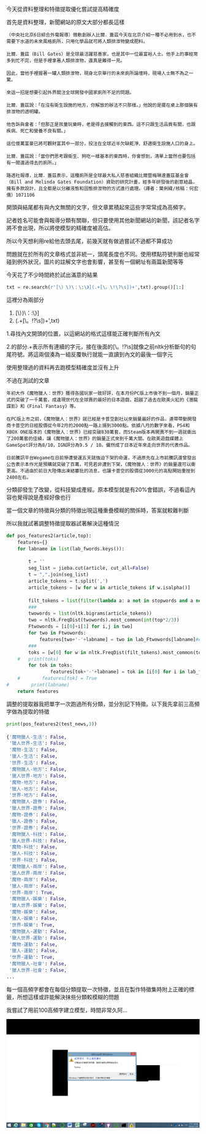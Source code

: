 今天從資料整理和特徵提取優化嘗試提高精確度

首先是資料整理，新聞網站的原文大部分都長這樣
```
（中央社北京6日綜合外電報導）微軟創辦人比爾．蓋茲今天在北京介紹一種不必用到水，也不需要下水道的未來風格廁所，只用化學品就可將人類排泄物變成肥料。

比爾．蓋茲（Bill Gates）是全球最活躍慈善家，也是其中一位最富裕人士。他手上的事經常多到忙不完，但是手裡拿著人類排泄物，還真是難得一見。

因此，當他手裡握著一罐人類排泄物，現身北京舉行的未來廁所論壇時，現場人士無不為之一驚。

來這一招是想要引起外界關注全球開發中國家廁所不足的問題。

比爾．蓋茲說：「在沒有衛生設施的地方，你解放的辦法不只那樣。」他說的是擺在桌上那個裝有排泄物的透明罐。

他告訴與會者：「但那正是孩童玩樂時，老是得去接觸到的東西。這不只跟生活品質有關，也跟疾病、死亡和營養不良有關。」

這位億萬富豪已將可觀財富其中一部分，投注在全球近半欠缺乾淨、舒適衛生設施人口的身上。

比爾．蓋茲說：「當你們思考跟衛生、夠吃一樣基本的東西時，你會想到，清單上當然也要包括有一間還過得去的廁所。」

路透社報導，比爾．蓋茲表示，這種廁所是全球最大私人慈善組織比爾暨梅琳達蓋茲基金會（Bill and Melinda Gates Foundation）資助的研究計畫，經多年研發後的創意結晶，擁有多款設計，且全都是以分離液態和固態排泄物的方式進行處理。（譯者：葉俐緯/核稿：何宏儒）1071106
```

開頭與結尾都有與內文無關的文字，但文章累積起來這些字常常成為高頻字。

記者姓名可能會與報導分類有關聯，但只要使用其他新聞網站的新聞，該記者名字將不會出現，所以將使模型的精確度被高估。

所以今天想利用re給他去頭去尾，前幾天就有做過嘗試不過都不算成功

問題就在於所有的文章格式並非統一，頭尾長度也不同。使用標點符號判斷也經常碰到例外狀況，圖片的註解文字也會影響，甚至有一個網址有兩篇新聞等等

今天花了不少時間終於試出滿意的結果

```python
txt = re.search(r'[\）\)\：\:\》](.+[\。\!\?\s])+',txt).group()[1:]
```

這裡分為兩部分

1. [\）\)\：\:\》]
2. (.+[\。\!\?\s])+',txt)

1.尋找內文開頭的位置，以這網站的格式這樣能正確判斷所有內文

2.的部分.+表示所有連續的字元，接在後面的[\。\!\?\s]就像之前nltk分析斷句的句尾符號。將這兩個湊為一組反覆執行就能一直讀到內文的最後一個字元

使用整理過的資料再去跑模型精確度並沒有上升

不過在測試的文章

```
年初大作《魔物獵人：世界》獲得各國玩家一致好評，在本月份PC版上市後不到一個月，銷量正式的突破了一千萬套，成違現世代在全球賣的最好的日本遊戲，超越了過去在歐美火紅的《潛龍諜影》和《Final Fantasy》等。

在PC版上市之前，《魔物獵人：世界》就已經是卡普空創社以來銷量最好的作品，連帶帶動開發商卡普空的日經股價從今年2月的2000點一路上揚到3000點。依據八月的數字來看，PS4和XBOX ONE版本的《魔物獵人：世界》已經突破830萬套，而Steam版本再開賣不到一週就衝出了200萬套的佳績，讓《魔物獵人：世界》的銷量正式來到千萬大關。在歐美遊戲媒體上GameSpot評分為8/10，IGN評分為9.5 / 10。儼然成了日本近年來走向世界的代表作品。

日前騰訊平台Wegame在日前慘遭營運五天就強迫下架的命運，不過原先在上市前騰訊還曾發出公告表示本作光是預購就突破了百萬，可見若非遭到下架，《魔物獵人：世界》的銷量還可以衝更高。不過由於前日大陸傳出凍結審批的消息，也讓卡普空的股價從3000元的高點開始重挫到2400左右。

```

分類卻發生了改變，從科技變成產經。原本模型就是有20%會錯誤，不過看這內容也覺得說是產經好像也行

當一個文章的特徵與分類的特徵出現這種重疊模糊的關係時，答案就較難判斷

所以我就試著調整特徵提取器試著解決這種情況

```python
def pos_features2(article,top):
    features={}
    for labname in list(lab_fwords.keys()):

        t = ''
        seg_list = jieba.cut(article, cut_all=False)
        t = ",".join(seg_list)
        article_tokens = t.split(',')
        article_tokens = [w for w in article_tokens if w.isalpha()]

        filt_tokens = list(filter(lambda a: a not in stopwords and a not in filterwords , article_tokens))#and len(a)>1, article_tokens))
        ###
        twowords = list(nltk.bigrams(article_tokens))
        two = nltk.FreqDist(twowords).most_common(int(top*2/3))
        Ftwowords = [i[0]+i[1] for i,j in two]
        for two in Ftwowords:
            features[two+'-'+labname] = two in lab_Ftwowords[labname]#All_Ftwowords
        ###
        toks = [w[0] for w in nltk.FreqDist(filt_tokens).most_common(top)]
    #   print(toks)
        for tok in toks:
                features[tok+'-'+labname] = tok in [i[0] for i in lab_fwords[labname]]
    #        features[tok] = True
#        print(labname)
    return features
```
調整的提取器我把單字一次跑過所有分類，並分別記下特徵。以下我先拿前三高頻字做為提取的特徵
```python
print(pos_features2(test_news,3))

{'魔物獵人-生活': False,
 '獵人世界-生活': False,
 '魔物-生活': False,
 '獵人-生活': False,
 '世界-生活': False,
 '魔物獵人-地方': False,
 '獵人世界-地方': False,
 '魔物-地方': False,
 '獵人-地方': False,
 '世界-地方': False,
 '魔物獵人-證券': False,
 '獵人世界-證券': False,
 '魔物-證券': False,
 '獵人-證券': False,
 '世界-證券': False,
 '魔物獵人-科技': False,
 '獵人世界-科技': False,
 '魔物-科技': False,
 '獵人-科技': False,
 '世界-科技': False,
 '魔物獵人-兩岸': False,
 '獵人世界-兩岸': False,
 '魔物-兩岸': False,
 '獵人-兩岸': False,
 '世界-兩岸': True,
 '魔物獵人-娛樂': False,
 '獵人世界-娛樂': False,
 '魔物-娛樂': False,
 '獵人-娛樂': False,
 '世界-娛樂': True,
 '魔物獵人-運動': False,
 '獵人世界-運動': False,
 '魔物-運動': False,
 '獵人-運動': False,
 '世界-運動': True,
 '魔物獵人-社會': False,
 '獵人世界-社會': False,
...
```

每一個高頻字都會在每個分類提取一次特徵，並且在製作特徵集時附上正確的標籤，所想這樣或許能解決抹些分類較模糊的問題

我嘗試了用前100高頻字建立模型，時間非常久阿...

![](https://github.com/catxxx591/30/blob/master/img/memory_crash.PNG?raw=true)

